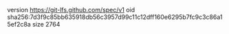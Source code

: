 version https://git-lfs.github.com/spec/v1
oid sha256:7d3f9c85bb635918db56c3957d99c11c12dff160e6295b7fc9c3c86a15ef2c8a
size 2764
